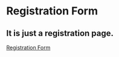 # Registration Form
## It is just a registration page.

[Registration Form](https://shekhar10feb.github.io/Registration-Form/)



